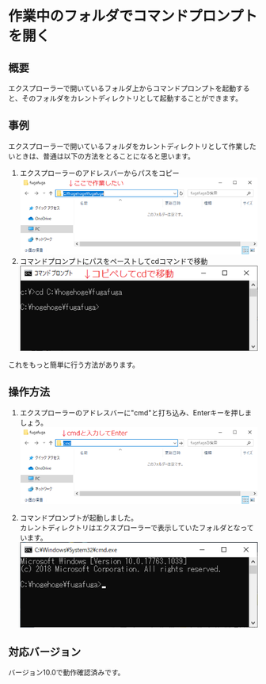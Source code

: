 # 作業中のフォルダでコマンドプロンプトを開く	

## 概要
エクスプローラーで開いているフォルダ上からコマンドプロンプトを起動すると、そのフォルダをカレントディレクトリとして起動することができます。

## 事例
エクスプローラーで開いているフォルダをカレントディレクトリとして作業したいときは、普通は以下の方法をとることになると思います。

1. エクスプローラーのアドレスバーからパスをコピー<br>
![](image1.png)
1. コマンドプロンプトにパスをペーストしてcdコマンドで移動<br>
![](image2.png)

これをもっと簡単に行う方法があります。

## 操作方法	
1. エクスプローラーのアドレスバーに"cmd"と打ち込み、Enterキーを押しましょう。<br>
![](image3.png)

1. コマンドプロンプトが起動しました。<br>カレントディレクトリはエクスプローラーで表示していたフォルダとなっています。<br>
![](image4.png)

## 対応バージョン
バージョン10.0で動作確認済みです。
